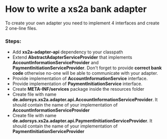 # How to write a xs2a bank adapter

To create your own adapter you need to implement 4 interfaces and create 2 one-line files.

### Steps:
- Add **xs2a-adapter-api** dependency to your classpath
- Extend **AbstractAdapterServiceProvider** that implements **AccountInformationServiceProvider** and **PaymentInitiationServiceProvider**. 
Don't forget to provide **correct bank code** otherwise no-one will be able to communicate with your adapter.
- Provide implementation of **AccountInformationService** interface.
- Provide implementation of **PaymentInitiationService** interface.
- Create **META-INF/services** package inside the resources folder
- Create file with name **de.adorsys.xs2a.adapter.api.AccountInformationServiceProvider**. It should contain the name of your implementation of **AccountInformationServiceProvider**
- Create file with name **de.adorsys.xs2a.adapter.api.PaymentInitiationServiceProvider**. It should contain the name of your implementation of **PaymentInitiationServiceProvider**

